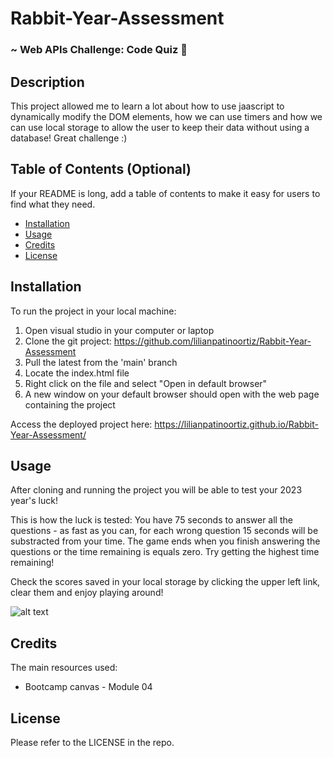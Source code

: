 # Rabbit-Year-Assessment

### ~ Web APIs Challenge: Code Quiz 📝

## Description

This project allowed me to learn a lot about how to use jaascript to dynamically modify the DOM elements, how we can use timers and how we can use local storage to allow the user to keep their data without using a database! Great challenge :)

## Table of Contents (Optional)

If your README is long, add a table of contents to make it easy for users to find what they need.

- [Installation](#installation)
- [Usage](#usage)
- [Credits](#credits)
- [License](#license)

## Installation

To run the project in your local machine:

1. Open visual studio in your computer or laptop
2. Clone the git project: https://github.com/lilianpatinoortiz/Rabbit-Year-Assessment
3. Pull the latest from the 'main' branch
4. Locate the index.html file
5. Right click on the file and select "Open in default browser"
6. A new window on your default browser should open with the web page containing the project

Access the deployed project here: https://lilianpatinoortiz.github.io/Rabbit-Year-Assessment/


## Usage

After cloning and running the project you will be able to test your 2023 year's luck!

This is how the luck is tested: You have 75 seconds to answer all the questions - as fast as you can, for each wrong question 15 seconds will be substracted from your time. 
The game ends when you finish answering the questions or the time remaining is equals zero. Try getting the highest time remaining!

Check the scores saved in your local storage by clicking the upper left link, clear them and enjoy playing around!

![alt text](assets/images/screenshot.png)

## Credits

The main resources used:

- Bootcamp canvas - Module 04

## License

Please refer to the LICENSE in the repo.

